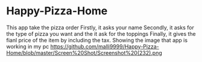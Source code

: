 # Happy-Pizza-Home
This app take the pizza order 
Firstly, it asks your name
Secondly, it asks for the type of pizza you want 
and the it ask for the toppings 
Finally, it gives the fianl price of the item  by including the tax.
Showing the image that app is working in my pc 
https://github.com/malli9999/Happy-Pizza-Home/blob/master/Screen%20Shot/Screenshot%20(232).png